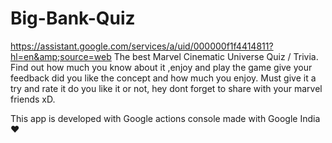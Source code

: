 # Big-Bank-Quiz
https://assistant.google.com/services/a/uid/000000f1f4414811?hl=en&amp;source=web
The best Marvel Cinematic Universe Quiz / Trivia.
Find out how much you know about it ,enjoy and play the game give your feedback did you like the concept and how much you enjoy.
Must give it a try and rate it do you like it or not, hey dont forget to share with your marvel friends xD.

This app is developed with Google actions console made with Google India ❤
